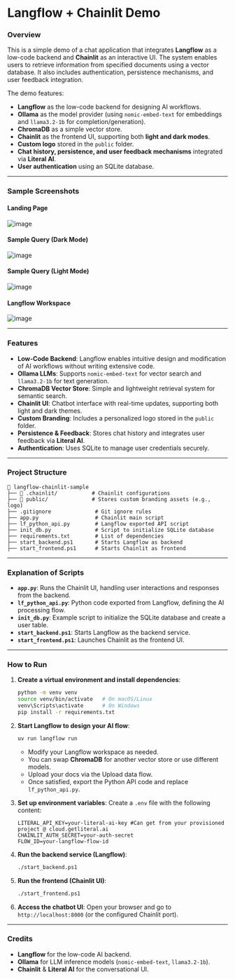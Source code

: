 Langflow + Chainlit Demo
==========================================================


### Overview
This is a simple demo of a chat application that integrates **Langflow** as a low-code backend and **Chainlit** as an interactive UI. The system enables users to retrieve information from specified documents using a vector database. 
It also includes authentication, persistence mechanisms, and user feedback integration.

The demo features:
- **Langflow** as the low-code backend for designing AI workflows.
- **Ollama** as the model provider (using `nomic-embed-text` for embeddings and `llama3.2-1b` for completion/generation).
- **ChromaDB** as a simple vector store.
- **Chainlit** as the frontend UI, supporting both **light and dark modes**.
- **Custom logo** stored in the `public` folder.
- **Chat history, persistence, and user feedback mechanisms** integrated via **Literal AI**.
- **User authentication** using an SQLite database.

---

### Sample Screenshots
#### Landing Page
![image](https://github.com/user-attachments/assets/efb6f501-d9ad-4b72-9fc1-428a14aff82d)

#### Sample Query (Dark Mode)
![image](https://github.com/user-attachments/assets/7f5a13f1-e00c-4aff-afdf-fc2c087b4dcd)

#### Sample Query (Light Mode)
![image](https://github.com/user-attachments/assets/a7080c4f-1b23-4042-964a-1c3722e51c80)

#### Langflow Workspace
![image](https://github.com/user-attachments/assets/d25fb267-45d8-4917-9065-7bc48d5cb9a2)

---

### Features
- **Low-Code Backend**: Langflow enables intuitive design and modification of AI workflows without writing extensive code.
- **Ollama LLMs**: Supports `nomic-embed-text` for vector search and `llama3.2-1b` for text generation.
- **ChromaDB Vector Store**: Simple and lightweight retrieval system for semantic search.
- **Chainlit UI**: Chatbot interface with real-time updates, supporting both light and dark themes.
- **Custom Branding**: Includes a personalized logo stored in the `public` folder.
- **Persistence & Feedback**: Stores chat history and integrates user feedback via **Literal AI**.
- **Authentication**: Uses SQLite to manage user credentials securely.

---

### Project Structure
```plaintext
📂 langflow-chainlit-sample
├── 📂 .chainlit/           # Chainlit configurations
├── 📂 public/              # Stores custom branding assets (e.g., logo)
├── .gitignore              # Git ignore rules
├── app.py                  # Chainlit main script
├── lf_python_api.py        # Langflow exported API script
├── init_db.py              # Script to initialize SQLite database
├── requirements.txt        # List of dependencies
├── start_backend.ps1       # Starts Langflow as backend
├── start_frontend.ps1      # Starts Chainlit as frontend
```

---

### Explanation of Scripts
- **`app.py`**: Runs the Chainlit UI, handling user interactions and responses from the backend.
- **`lf_python_api.py`**: Python code exported from Langflow, defining the AI processing flow.
- **`init_db.py`**: Example script to initialize the SQLite database and create a user table.
- **`start_backend.ps1`**: Starts Langflow as the backend service.
- **`start_frontend.ps1`**: Launches Chainlit as the frontend UI.

---

### How to Run

1. **Create a virtual environment and install dependencies**:
   ```sh
   python -m venv venv
   source venv/bin/activate   # On macOS/Linux
   venv\Scripts\activate      # On Windows
   pip install -r requirements.txt
   ```

2. **Start Langflow to design your AI flow**:
   ```sh
   uv run langflow run
   ```
   - Modify your Langflow workspace as needed.
   - You can swap **ChromaDB** for another vector store or use different models.
   - Upload your docs via the Upload data flow.
   - Once satisfied, export the Python API code and replace `lf_python_api.py`.

3. **Set up environment variables**:
   Create a `.env` file with the following content:
   ```env
   LITERAL_API_KEY=your-literal-ai-key #Can get from your provisioned project @ cloud.getliteral.ai
   CHAINLIT_AUTH_SECRET=your-auth-secret
   FLOW_ID=your-langflow-flow-id
   ```

4. **Run the backend service (Langflow)**:
   ```sh
   ./start_backend.ps1
   ```

5. **Run the frontend (Chainlit UI)**:
   ```sh
   ./start_frontend.ps1
   ```

6. **Access the chatbot UI**:
   Open your browser and go to `http://localhost:8000` (or the configured Chainlit port).

---

### Credits
- **Langflow** for the low-code AI backend.
- **Ollama** for LLM inference models (`nomic-embed-text`, `llama3.2-1b`).
- **Chainlit** & **Literal AI**  for the conversational UI.













